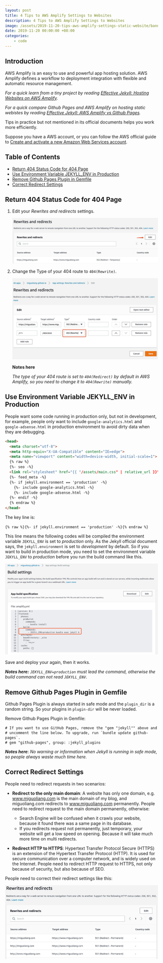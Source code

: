 ```yaml
---
layout: post
title: 4 Tips to AWS Amplify Settings to Websites
description: 4 Tips to AWS Amplify Settings to Websites
image: /assets/2019-11-20-tips-aws-amplify-settings-static-website/banner.jpg
date: 2019-11-20 00:00:00 +08:00
categories:
    - code
---
```


## Introduction

AWS Amplify is an easy to use and powerful app hosting solution. AWS Amplify defines a workflow to deployment integration with flexible and automatic resource management.

*For a quick learn from a tiny project by reading [Effective Jekyll: Hosting Websites on AWS Amplify](/effective-jekyll-hosting-websites-on-aws-amplify).*

*For a quick compare Github Pages and AWS Amplify on hosting static webistes by reading [Effective Jekyll: AWS Amplify vs Github Pages](/effective-jekyll-aws-amplify-vs-github-pages).*

Tips in practice but not mentioned in its official documents helps you work more efficiently.

Suppose you have a AWS account, or you can follow the AWS official guide to [Create and activate a new Amazon Web Services account](https://aws.amazon.com/premiumsupport/knowledge-center/create-and-activate-aws-account/?nc1=h_ls).

## Table of Contents

* [Return 404 Status Code for 404 Page](#return-404-status-code-for-404-page)
* [Use Environment Variable JEKYLL_ENV in Production](#use-environment-variables-jekyll_env-in-production)
* [Remove Github Pages Plugin in Gemfile](#remove-github-pages-plugin-in-Gemfile)
* [Correct Redirect Settings](#correct-redirect-settings)

## Return 404 Status Code for 404 Page

1. Edit your *Rewrites and redirects* settings.

    ![Edit Rewrites and redirects](/assets/2019-11-20-tips-aws-amplify-settings-static-website/tips-1-1.jpg)

2. Change the Type of your 404 route to `404(Rewrite)`.

    ![Change to 404(Rewrite)](/assets/2019-11-20-tips-aws-amplify-settings-static-website/tips-1-2.jpg)

    **Notes here**

    *The type of your 404 route is set to `404(Redirect)` by default in AWS Amplify, so you need to change it to `404(Rewrite)` manually.*

## Use Environment Variable JEKYLL_ENV in Production

People want some code running in production only, but not in development, for example, people only want to include `google-analytics.html` and `google-adsense.html` in production environment to avoid dirty data when they are debugging.

```html
<head>
  <meta charset="utf-8">
  <meta http-equiv="X-UA-Compatible" content="IE=edge">
  <meta name="viewport" content="width=device-width, initial-scale=1">
  {% raw %}
  {%- seo -%}
  <link rel="stylesheet" href="{{ "/assets/main.css" | relative_url }}">
  {%- feed_meta -%}
  {%- if jekyll.environment == 'production' -%}
    {%- include google-analytics.html -%}
    {%- include google-adsense.html -%}
  {%- endif -%}
  {% endraw %}
</head>
```

The key line is:

`{% raw %}{%- if jekyll.environment == 'production' -%}{% endraw %}`

This line means the following codes will be compiled the environment variable `JEKYLL_ENV` is set to *production* only. As the Jekyll official document says, the `jekyll.environment` is set to *development* by default. So if you want to build in production mode, you need to set the environment variable `JEKYLL_ENV` to *production* before you run the build command like this.

![Set environment variables for your build](/assets/2019-11-20-tips-aws-amplify-settings-static-website/tips-2.jpg)

Save and deploy your again, then it works.

***Notes here:*** *`JEKYLL_ENV=production` must lead the command, otherwise the build command can not read `JEKYLL_ENV`*.

## Remove Github Pages Plugin in Gemfile

Github Pages Plugin is always started in safe mode and the `plugin_dir` is a random string. So your plugins in `plugin-dir` will be never loaded.

Remove Github Pages Plugin in Gemfile:

```gemfile
# If you want to use GitHub Pages, remove the "gem "jekyll"" above and
# uncomment the line below. To upgrade, run `bundle update github-pages`.
# gem "github-pages", group: :jekyll_plugins
```

***Notes here***: *No warning or information when Jekyll is running in safe mode, so people always waste much time here.*

## Correct Redirect Settings

People need to redirect requests in two scenarios:

* **Redirect to the only main domain**: A website has only one domain, e.g. www.miguoliang.com is the main domain of my blog, and miguoliang.com redirects to www.miguoliang.com permanently. People need to redirect request to the main domain permanently, otherwise:
  
  * Search Engine will be confused when it crawls your website, because it found there was a same page in its database.
  * If you redirects request not permanently, just temporary, your website will get a low speed on opening. Because it will take much more time on multi redirects.

* **Redirect HTTP to HTTPS**: Hypertext Transfer Protocol Secure (HTTPS) is an extension of the Hypertext Transfer Protocol (HTTP). It is used for secure communication over a computer network, and is widely used on the Internet. People need to redirect HTTP request to HTTPS, not only because of security, but also because of SEO.

People need to correct their redirect settings like this:

![Correct Redirect Settings](/assets/2019-11-20-tips-aws-amplify-settings-static-website/tips-4.jpg)

